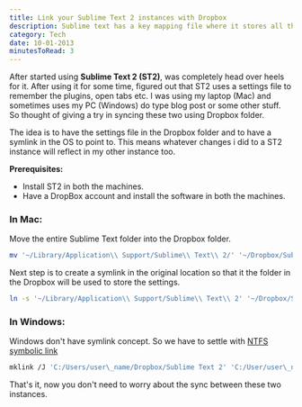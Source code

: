 ```yaml
---
title: Link your Sublime Text 2 instances with Dropbox
description: Sublime text has a key mapping file where it stores all the shortcut. Here is a way to share your preferences and key maps across two machines using a dropbox account.
category: Tech
date: 10-01-2013
minutesToRead: 3
---
```


After started using **Sublime Text 2 (ST2)**, was completely head over heels for it. After using it for some time, figured out that ST2 uses a settings file to remember the plugins, open tabs etc. I was using my laptop (Mac) and sometimes uses my PC (Windows) do type blog post or some other stuff. So thought of giving a try in syncing these two using Dropbox folder.

The idea is to have the settings file in the Dropbox folder and to have a symlink in the OS to point to. This means whatever changes i did to a ST2 instance will reflect in my other instance too.

**Prerequisites:**

*   Install ST2 in both the machines.
*   Have a DropBox account and install the software in both the machines.

### **In Mac:**

Move the entire Sublime Text folder into the Dropbox folder.

```bash
mv '~/Library/Application\\ Support/Sublime\\ Text\\ 2/' '~/Dropbox/Sublime\\ Text\\ 2'
```
Next step is to create a symlink in the original location so that it the folder in the Dropbox will be used to store the settings.

```bash
ln -s '~/Library/Application\\ Support/Sublime\\ Text\\ 2' '~/Dropbox/Sublime\\ Text\\ 2'
```
### **In Windows:**

Windows don't have symlink concept. So we have to settle with [NTFS symbolic link](http://en.wikipedia.org/wiki/NTFS_symbolic_link "NTFS Junction Point")

```bash
mklink /J 'C:/Users/user\_name/Dropbox/Sublime Text 2' 'C:/User/user\_name/Applications/Sublime Text 2'
```

That's it, now you don't need to worry about the sync between these two instances.
